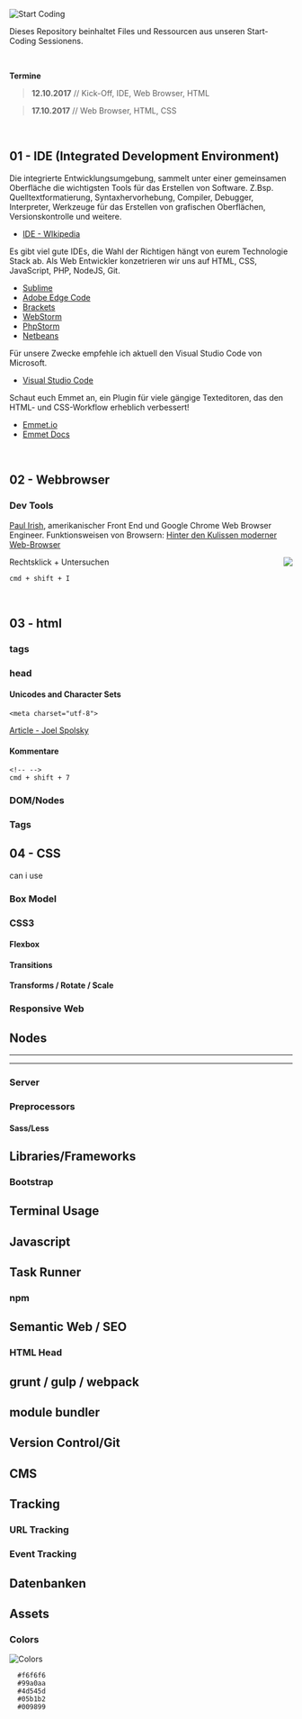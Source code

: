 ![Start Coding](https://raw.githubusercontent.com/danielhauchler/start-coding/master/_assets/start-coding-banner.jpg)

Dieses Repository beinhaltet Files und Ressourcen aus unseren Start-Coding Sessionens.

<br>

**Termine**

> **12.10.2017** // Kick-Off, IDE, Web Browser, HTML

> **17.10.2017** // Web Browser, HTML, CSS

<br>

## 01 - IDE (Integrated Development Environment)
Die integrierte Entwicklungsumgebung, sammelt unter einer gemeinsamen Oberfläche die wichtigsten Tools für das Erstellen von Software. Z.Bsp. Quelltextformatierung, Syntaxhervorhebung, Compiler, Debugger, Interpreter, Werkzeuge für das Erstellen von grafischen Oberflächen, Versionskontrolle und weitere.
- [IDE - WIkipedia](https://de.wikipedia.org/wiki/Integrierte_Entwicklungsumgebung)

Es gibt viel gute IDEs, die Wahl der Richtigen hängt von eurem Technologie Stack ab. Als Web Entwickler konzetrieren wir uns auf HTML, CSS, JavaScript, PHP, NodeJS, Git.
- [Sublime](https://www.sublimetext.com/)
- [Adobe Edge Code](http://www.adobe.com/de/products/edge-code.html)
- [Brackets](http://brackets.io/)
- [WebStorm](https://www.jetbrains.com/webstorm/)
- [PhpStorm](https://www.jetbrains.com/phpstorm/)
- [Netbeans](https://netbeans.org/)

Für unsere Zwecke empfehle ich aktuell den Visual Studio Code von Microsoft.
- [Visual Studio Code](https://code.visualstudio.com/)

Schaut euch Emmet an, ein Plugin für viele gängige Texteditoren, das den HTML- und CSS-Workflow erheblich verbessert!
- [Emmet.io](https://emmet.io/)
- [Emmet Docs](https://docs.emmet.io/)

<br>

## 02 - Webbrowser

### Dev Tools
[Paul Irish](https://www.paulirish.com/), amerikanischer Front End und Google Chrome Web Browser Engineer.
Funktionsweisen von Browsern: [Hinter den Kulissen moderner Web-Browser](https://www.html5rocks.com/de/tutorials/internals/howbrowserswork/)

Rechtsklick + Untersuchen
<img style="float: right;" src="https://raw.githubusercontent.com/danielhauchler/start-coding/master/_assets/inspect.jpg">

```
cmd + shift + I
```

<br>

## 03 - html

### tags

### head
#### Unicodes and Character Sets
```
<meta charset="utf-8">
```

[Article - Joel Spolsky](https://www.joelonsoftware.com/2003/10/08/the-absolute-minimum-every-software-developer-absolutely-positively-must-know-about-unicode-and-character-sets-no-excuses/)

#### Kommentare
```
<!-- -->
cmd + shift + 7
```

### DOM/Nodes
### Tags


## 04 - CSS
can i use


### Box Model
### CSS3
#### Flexbox
#### Transitions
#### Transforms / Rotate / Scale
### Responsive Web
#### 





## Nodes
***
***
### Server
### Preprocessors
#### Sass/Less
## Libraries/Frameworks
### Bootstrap
## Terminal Usage
## Javascript
## Task Runner
### npm
## Semantic Web / SEO
### HTML Head
## grunt / gulp / webpack
## module bundler
## Version Control/Git
## CMS
## Tracking
### URL Tracking
### Event Tracking

## Datenbanken





## Assets

### Colors
![Colors](https://raw.githubusercontent.com/danielhauchler/start-coding/master/_assets/colors.jpg)
```
  #f6f6f6
  #99a0aa
  #4d545d
  #05b1b2
  #009899
```
